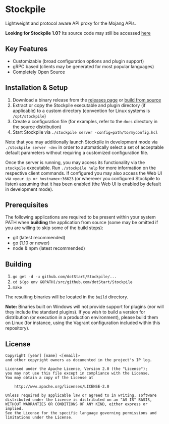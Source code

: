 Stockpile
=========

Lightweight and protocol aware API proxy for the Mojang APIs.

**Looking for Stockpile 1.0?** Its source code may still be accessed [here](https://github.com/dotStart/Stockpile/tree/v1.0.0-SNAPSHOT)

Key Features
------------

* Customizable (broad configuration options and plugin support)
* gRPC based (clients may be generated for most popular languages)
* Completely Open Source

Installation & Setup
--------------------

1. Download a binary release from the [releases page](https://github.com/dotStart/Stockpile/releases)
or [build from source](#Building)
2. Extract or copy the Stockpile executable and plugin directory (if applicable) to a custom
directory (convention for Linux systems is `/opt/stockpile`)
3. Create a configuration file (for examples, refer to the `docs` directory in the source
distribution)
4. Start Stockpile via `./stockpile server -config=path/to/myconfig.hcl`

Note that you may additionally launch Stockpile in development mode via `./stockpile server -dev` in
order to automatically select a set of acceptable default parameters without requiring a customized
configuration file.

Once the server is running, you may access its functionality via the `stockpile` executable. Run
`./stockpile help` for more information on the respective client commands. If configured you may
also access the Web UI via `<your ip or hostname>:36623` (or wherever you configured Stockpile to
listen) assuming that it has been enabled (the Web UI is enabled by default in development mode).

Prerequisites
-------------

The following applications are required to be present within your system PATH when **building** the
application from source (some may be omitted if you are willing to skip some of the build steps):

* git (latest recommended)
* go (1.10 or newer)
* node & npm (latest recommended)

Building
--------

1. `go get -d -u github.com/dotStart/Stockpile/...`
2. `cd $(go env GOPATH)/src/github.com/dotStart/Stockpile`
3. `make`

The resulting binaries will be located in the `build` directory.

**Note:** Binaries built on Windows will not provide support for plugins (nor will they include the
standard plugins). If you wish to build a version for distribution (or execution in a production
environment), please build them on Linux (for instance, using the Vagrant configuration included
within this repository).

License
-------

```
Copyright [year] [name] <[email]>
and other copyright owners as documented in the project's IP log.

Licensed under the Apache License, Version 2.0 (the "License");
you may not use this file except in compliance with the License.
You may obtain a copy of the License at

    http://www.apache.org/licenses/LICENSE-2.0

Unless required by applicable law or agreed to in writing, software
distributed under the License is distributed on an "AS IS" BASIS,
WITHOUT WARRANTIES OR CONDITIONS OF ANY KIND, either express or implied.
See the License for the specific language governing permissions and
limitations under the License.
```
